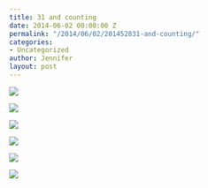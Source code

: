 ```yaml
---
title: 31 and counting
date: 2014-06-02 00:00:00 Z
permalink: "/2014/06/02/201452831-and-counting/"
categories:
- Uncategorized
author: Jennifer
layout: post
---
```


<div class="image-gallery-wrapper">
  <p>
    <img src="/assets/images/31-and-counting/2014-05-09+09.10.54.jpg" />
  </p>

  <p>
    <img src="/assets/images/31-and-counting/2014-05-09+08.38.26.jpg" />
  </p>

  <p>
    <img src="/assets/images/31-and-counting/2014-05-09+09.02.06.jpg" />
  </p>

  <p>
    <img src="/assets/images/31-and-counting/2014-05-09+09.02.23.jpg" />
  </p>

  <p>
    <img src="/assets/images/31-and-counting/2014-05-09+09.00.10.jpg" />
  </p>

  <p>
    <img src="/assets/images/31-and-counting/2014-05-09+08.51.53.jpg" />
  </p>
</div>
